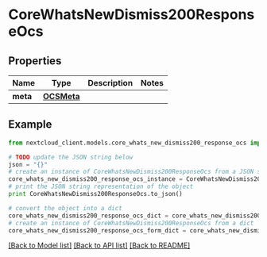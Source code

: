 # CoreWhatsNewDismiss200ResponseOcs


## Properties
Name | Type | Description | Notes
------------ | ------------- | ------------- | -------------
**meta** | [**OCSMeta**](OCSMeta.md) |  | 

## Example

```python
from nextcloud_client.models.core_whats_new_dismiss200_response_ocs import CoreWhatsNewDismiss200ResponseOcs

# TODO update the JSON string below
json = "{}"
# create an instance of CoreWhatsNewDismiss200ResponseOcs from a JSON string
core_whats_new_dismiss200_response_ocs_instance = CoreWhatsNewDismiss200ResponseOcs.from_json(json)
# print the JSON string representation of the object
print CoreWhatsNewDismiss200ResponseOcs.to_json()

# convert the object into a dict
core_whats_new_dismiss200_response_ocs_dict = core_whats_new_dismiss200_response_ocs_instance.to_dict()
# create an instance of CoreWhatsNewDismiss200ResponseOcs from a dict
core_whats_new_dismiss200_response_ocs_form_dict = core_whats_new_dismiss200_response_ocs.from_dict(core_whats_new_dismiss200_response_ocs_dict)
```
[[Back to Model list]](../README.md#documentation-for-models) [[Back to API list]](../README.md#documentation-for-api-endpoints) [[Back to README]](../README.md)


